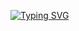 [![Typing SVG](https://readme-typing-svg.demolab.com/?lines=Web-Application-for-Interactive-Visualization-of-Data-Structures)](https://git.io/typing-svg)
